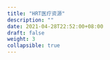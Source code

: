 ```yaml
---
title: "HRT医疗资源"
description: ""
date: 2021-04-28T22:52:00+08:00
draft: false
weight: 3
collapsible: true
---
```


